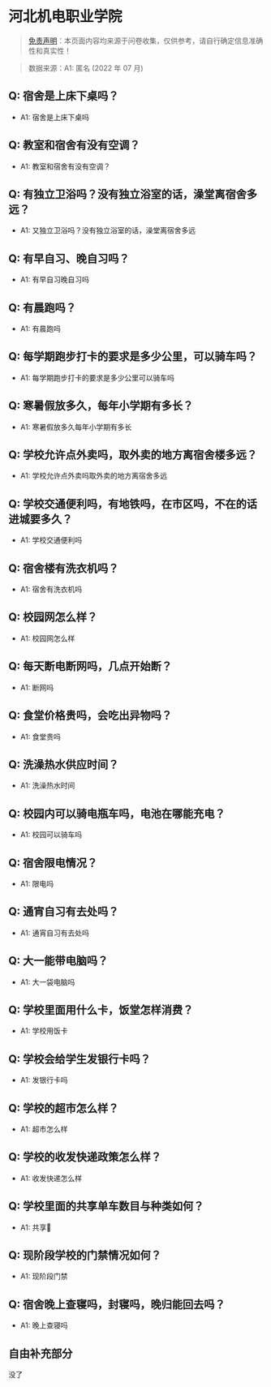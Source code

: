 # 河北机电职业学院

> [免责声明](https://colleges.chat/#_3)：本页面内容均来源于问卷收集，仅供参考，请自行确定信息准确性和真实性！

> 数据来源：A1: 匿名 (2022 年 07 月)

## Q: 宿舍是上床下桌吗？

- A1: 宿舍是上床下桌吗

## Q: 教室和宿舍有没有空调？

- A1: 教室和宿舍有没有空调？

## Q: 有独立卫浴吗？没有独立浴室的话，澡堂离宿舍多远？

- A1: 又独立卫浴吗？没有独立浴室的话，澡堂离宿舍多远

## Q: 有早自习、晚自习吗？

- A1: 有早自习晚自习吗

## Q: 有晨跑吗？

- A1: 有晨跑吗

## Q: 每学期跑步打卡的要求是多少公里，可以骑车吗？

- A1: 每学期跑步打卡的要求是多少公里可以骑车吗

## Q: 寒暑假放多久，每年小学期有多长？

- A1: 寒暑假放多久每年小学期有多长

## Q: 学校允许点外卖吗，取外卖的地方离宿舍楼多远？

- A1: 学校允许点外卖吗取外卖的地方离宿舍多远

## Q: 学校交通便利吗，有地铁吗，在市区吗，不在的话进城要多久？

- A1: 学校交通便利吗

## Q: 宿舍楼有洗衣机吗？

- A1: 宿舍有洗衣机吗

## Q: 校园网怎么样？

- A1: 校园网怎么样

## Q: 每天断电断网吗，几点开始断？

- A1: 断网吗

## Q: 食堂价格贵吗，会吃出异物吗？

- A1: 食堂贵吗

## Q: 洗澡热水供应时间？

- A1: 洗澡热水时间

## Q: 校园内可以骑电瓶车吗，电池在哪能充电？

- A1: 校园可以骑车吗

## Q: 宿舍限电情况？

- A1: 限电吗

## Q: 通宵自习有去处吗？

- A1: 通宵自习有去处吗

## Q: 大一能带电脑吗？

- A1: 大一袋电脑吗

## Q: 学校里面用什么卡，饭堂怎样消费？

- A1: 学校用饭卡

## Q: 学校会给学生发银行卡吗？

- A1: 发银行卡吗

## Q: 学校的超市怎么样？

- A1: 超市怎么样

## Q: 学校的收发快递政策怎么样？

- A1: 收发快递怎么样

## Q: 学校里面的共享单车数目与种类如何？

- A1: 共享🚗

## Q: 现阶段学校的门禁情况如何？

- A1: 现阶段门禁

## Q: 宿舍晚上查寝吗，封寝吗，晚归能回去吗？

- A1: 晚上查寝吗

## 自由补充部分

没了